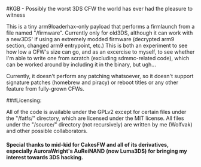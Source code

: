 #KGB - Possibly the worst 3DS CFW the world has ever had the pleasure to witness

This is a tiny arm9loaderhax-only payload that performs a firmlaunch from a file named "/firmware".
Currently only for old3DS, although it can work with a new3DS' if using an extremely modded firmware (decrypted arm9 section, changed arm9 entrypoint, etc.)
This is both an experiment to see how low a CFW's size can go, and as an excercise to myself, to see whether I'm able to write one from scratch (excluding sdmmc-related code), which can be worked around by including it in the binary, but ugh...

Currently, it doesn't perform any patching whatsoever, so it doesn't support signature patches (homebrew and piracy) or reboot titles or any other feature from fully-grown CFWs.

###Licensing:

All of the code is available under the GPLv2 except for certain files under the "/fatfs/" directory, which are licensed under the MIT license.
All files under the "/source/" directory (not recursively) are written by me (Wolfvak) and other possible collaborators.

#### Special thanks to mid-kid for CakesFW and all of its derivatives, especially AuroraWright's AuReiNAND (now Luma3DS) for bringing my interest towards 3DS hacking.
